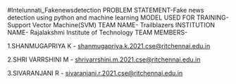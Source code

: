 #Intelunnati_Fakenewsdetection
  PROBLEM STATEMENT-Fake news detection using python and machine learning
  MODEL USED FOR TRAINING- Support Vector Machine(SVM)
  TEAM NAME- Trailblazers
  INSTITUTION NAME- Rajalakshmi Institute of Technology
  TEAM MEMBERS-
 
 1.SHANMUGAPRIYA K - shanmugapriya.k.2021.cse@ritchennai.edu.in

 2.SHRI VARRSHINI M - shrivarrshini.m.2021.cse@ritchennai.edu.in
 
 3.SIVARANJANI R - sivaranjani.r.2021.cse@ritchennai.edu.in
